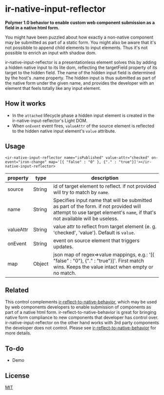 # ir-native-input-reflector

**Polymer 1.0 behavior to enable custom web component submission as a field in a native html form.**

You might have been puzzled about how exactly a non-native component may be submitted as part of a static form. 
You might also be aware that it's not possibble to append child elements to input elements. 
Thus it's not possible to enrich an input with shadow dom.

ir-native-input-reflector is a presentationless element solves this by adding a hidden native input to its lite dom, reflecting the 
targetField property of its target to the hidden field. The name of the hidden input field is determined by the host's .name property. 
The hidden input is thus submitted as part of the native form under the given name, and provides the developer with
an element that feels totally like any input element.

## How it works
- In the `attached` lifecycle phase a hidden input element is created in the ir-native-input-reflector's Light DOM.
- When `onEvent` event fires, `valueAttr` of the source element is reflected to the hidden native input element's `value` attribute.

## Usage

    <ir-native-input-reflector name="isPublished" value-attr="checked" on-event="iron-change" map='[{ "false" : "0" }, {"." : "true"}]'></ir-native-input-reflector>

| property 	| type 		| description |
| -------- 	| --------- | ----------- |
| source	| String	| id of target element to reflect. if not provided will try to match by `name`. |
| name		| String 	| Specifies input name that will be submitted as part of the form. if not provided will attempt to use target element's `name`, if that's not available will be useless. |
| valueAttr | String	| value attr to reflect from target element (e. g. 'checked', 'value'). Default is `value`. |
| onEvent	| String	| event on source element that triggers updates. |
| map 		| Object 	| json map of regex=>value mappings, e.g.: '[{ "false" : "0"}, {"." : "true"}]'. First match wins. Keeps the value intact when empty or no match. |

	
## Related
This control complements [ir-reflect-to-native-behavior](https://github.com/IgorRubinovich/ir-reflect-to-native-behavior), which may
be used by web components developers to enable submission of components as part of a native html form. ir-reflect-to-native-behavior is
great for bringing native form compliance to new components that developer has control over. ir-native-input-reflector on the other hand
works with 3rd party components the developer does not control.
Please see [ir-reflect-to-native-behavior](https://github.com/IgorRubinovich/ir-reflect-to-native-behavior) for more details.

## To-do
- Demo

## License
[MIT](http://opensource.org/licenses/MIT) 
